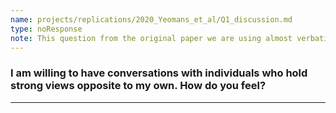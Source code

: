 ```yaml
---
name: projects/replications/2020_Yeomans_et_al/Q1_discussion.md
type: noResponse
note: This question from the original paper we are using almost verbatim. We have redone the response options.
---
```


### I am willing to have conversations with individuals who hold strong views opposite to my own. How do you feel?

---